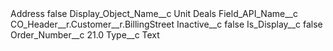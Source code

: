 <?xml version="1.0" encoding="UTF-8"?>
<CustomMetadata xmlns="http://soap.sforce.com/2006/04/metadata" xmlns:xsi="http://www.w3.org/2001/XMLSchema-instance" xmlns:xsd="http://www.w3.org/2001/XMLSchema">
    <label>Address</label>
    <protected>false</protected>
    <values>
        <field>Display_Object_Name__c</field>
        <value xsi:type="xsd:string">Unit Deals</value>
    </values>
    <values>
        <field>Field_API_Name__c</field>
        <value xsi:type="xsd:string">CO_Header__r.Customer__r.BillingStreet</value>
    </values>
    <values>
        <field>Inactive__c</field>
        <value xsi:type="xsd:boolean">false</value>
    </values>
    <values>
        <field>Is_Display__c</field>
        <value xsi:type="xsd:boolean">false</value>
    </values>
    <values>
        <field>Order_Number__c</field>
        <value xsi:type="xsd:double">21.0</value>
    </values>
    <values>
        <field>Type__c</field>
        <value xsi:type="xsd:string">Text</value>
    </values>
</CustomMetadata>

